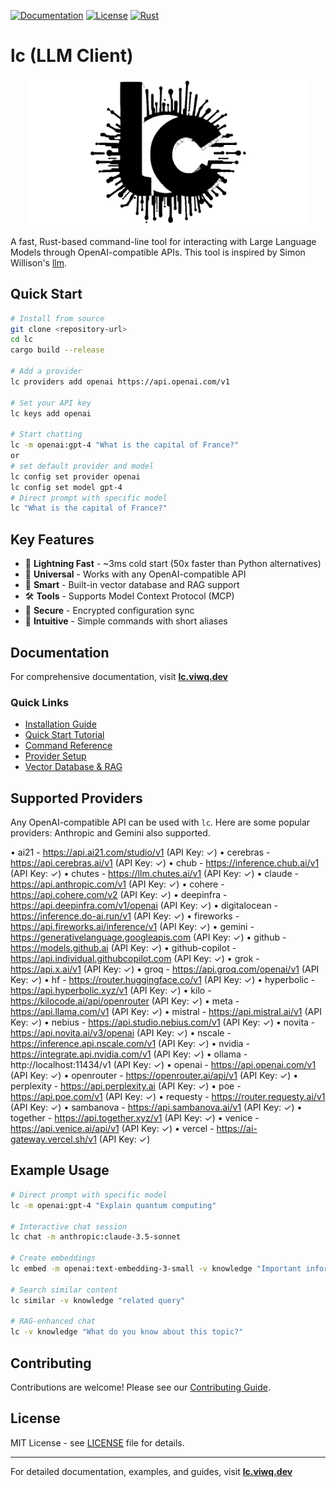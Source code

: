 [![Documentation](https://img.shields.io/badge/docs-lc.viwq.dev-blue)](https://lc.viwq.dev)
[![License](https://img.shields.io/badge/license-MIT-green)](LICENSE)
[![Rust](https://img.shields.io/badge/rust-1.70%2B-orange)](https://www.rust-lang.org)

# lc (LLM Client)
<p align="center">
<img src="docs-site/static/img/social-card.png" alt="LLM Client" width="450" />
</p>


A fast, Rust-based command-line tool for interacting with Large Language Models through OpenAI-compatible APIs. This tool is inspired by Simon Willison's [llm](https://github.com/simonw/llm).

## Quick Start

```bash
# Install from source
git clone <repository-url>
cd lc
cargo build --release

# Add a provider
lc providers add openai https://api.openai.com/v1

# Set your API key
lc keys add openai

# Start chatting
lc -m openai:gpt-4 "What is the capital of France?"
or
# set default provider and model
lc config set provider openai
lc config set model gpt-4
# Direct prompt with specific model
lc "What is the capital of France?"
```

## Key Features

- 🚀 **Lightning Fast** - ~3ms cold start (50x faster than Python alternatives)
- 🔧 **Universal** - Works with any OpenAI-compatible API
- 🧠 **Smart** - Built-in vector database and RAG support
- 🛠️ **Tools** - Supports Model Context Protocol (MCP)
- 🔐 **Secure** - Encrypted configuration sync
- 💬 **Intuitive** - Simple commands with short aliases

## Documentation

For comprehensive documentation, visit **[lc.viwq.dev](https://lc.viwq.dev)**

### Quick Links

- [Installation Guide](https://lc.viwq.dev/getting-started/installation)
- [Quick Start Tutorial](https://lc.viwq.dev/getting-started/quick-start)
- [Command Reference](https://lc.viwq.dev/commands/overview)
- [Provider Setup](https://lc.viwq.dev/features/providers)
- [Vector Database & RAG](https://lc.viwq.dev/advanced/vector-database)

## Supported Providers
Any OpenAI-compatible API can be used with `lc`. Here are some popular providers:
Anthropic and Gemini also supported.

  • ai21 - https://api.ai21.com/studio/v1 (API Key: ✓)
  • cerebras - https://api.cerebras.ai/v1 (API Key: ✓)
  • chub - https://inference.chub.ai/v1 (API Key: ✓)
  • chutes - https://llm.chutes.ai/v1 (API Key: ✓)
  • claude - https://api.anthropic.com/v1 (API Key: ✓)
  • cohere - https://api.cohere.com/v2 (API Key: ✓)
  • deepinfra - https://api.deepinfra.com/v1/openai (API Key: ✓)
  • digitalocean - https://inference.do-ai.run/v1 (API Key: ✓)
  • fireworks - https://api.fireworks.ai/inference/v1 (API Key: ✓)
  • gemini - https://generativelanguage.googleapis.com (API Key: ✓)
  • github - https://models.github.ai (API Key: ✓)
  • github-copilot - https://api.individual.githubcopilot.com (API Key: ✓)
  • grok - https://api.x.ai/v1 (API Key: ✓)
  • groq - https://api.groq.com/openai/v1 (API Key: ✓)
  • hf - https://router.huggingface.co/v1 (API Key: ✓)
  • hyperbolic - https://api.hyperbolic.xyz/v1 (API Key: ✓)
  • kilo - https://kilocode.ai/api/openrouter (API Key: ✓)
  • meta - https://api.llama.com/v1 (API Key: ✓)
  • mistral - https://api.mistral.ai/v1 (API Key: ✓)
  • nebius - https://api.studio.nebius.com/v1 (API Key: ✓)
  • novita - https://api.novita.ai/v3/openai (API Key: ✓)
  • nscale - https://inference.api.nscale.com/v1 (API Key: ✓)
  • nvidia - https://integrate.api.nvidia.com/v1 (API Key: ✓)
  • ollama - http://localhost:11434/v1 (API Key: ✓)
  • openai - https://api.openai.com/v1 (API Key: ✓)
  • openrouter - https://openrouter.ai/api/v1 (API Key: ✓)
  • perplexity - https://api.perplexity.ai (API Key: ✓)
  • poe - https://api.poe.com/v1 (API Key: ✓)
  • requesty - https://router.requesty.ai/v1 (API Key: ✓)
  • sambanova - https://api.sambanova.ai/v1 (API Key: ✓)
  • together - https://api.together.xyz/v1 (API Key: ✓)
  • venice - https://api.venice.ai/api/v1 (API Key: ✓)
  • vercel - https://ai-gateway.vercel.sh/v1 (API Key: ✓)

## Example Usage

```bash
# Direct prompt with specific model
lc -m openai:gpt-4 "Explain quantum computing"

# Interactive chat session
lc chat -m anthropic:claude-3.5-sonnet

# Create embeddings
lc embed -m openai:text-embedding-3-small -v knowledge "Important information"

# Search similar content
lc similar -v knowledge "related query"

# RAG-enhanced chat
lc -v knowledge "What do you know about this topic?"
```

## Contributing

Contributions are welcome! Please see our [Contributing Guide](https://lc.viwq.dev/development/contributing).

## License

MIT License - see [LICENSE](LICENSE) file for details.

---

For detailed documentation, examples, and guides, visit **[lc.viwq.dev](https://lc.viwq.dev)**